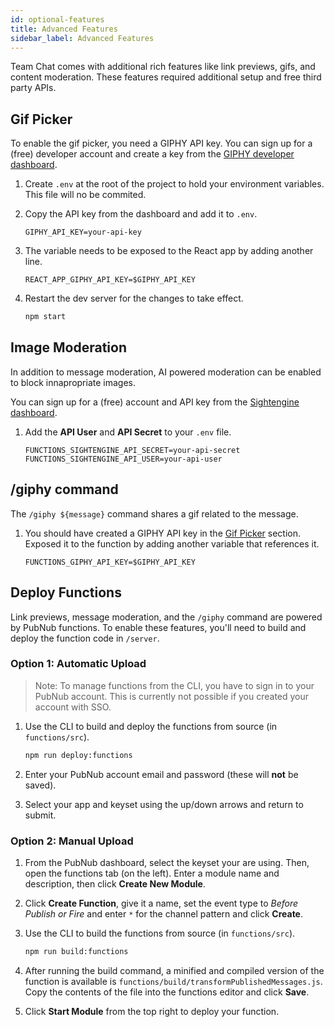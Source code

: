 ```yaml
---
id: optional-features
title: Advanced Features
sidebar_label: Advanced Features
---
```


Team Chat comes with additional rich features like link previews, gifs, and content moderation.
These features required additional setup and free third party APIs.

## Gif Picker

To enable the gif picker, you need a GIPHY API key.
You can sign up for a (free) developer account and create a key from the [GIPHY developer dashboard](https://developers.giphy.com/dashboard/).

1. Create `.env` at the root of the project to hold your environment variables. This file will no be commited.

1. Copy the API key from the dashboard and add it to `.env`.

    ```dotenv
    GIPHY_API_KEY=your-api-key
    ```

1. The variable needs to be exposed to the React app by adding another line.

    ```dotenv
    REACT_APP_GIPHY_API_KEY=$GIPHY_API_KEY
    ```


1. Restart the dev server for the changes to take effect.

    ```bash
    npm start
    ```


## Image Moderation

In addition to message moderation, AI powered moderation can be enabled to block innapropriate images.

You can sign up for a (free) account and API key from the [Sightengine dashboard](https://dashboard.sightengine.com/).

1. Add the **API User** and **API Secret** to your `.env` file.

    ```dotenv
    FUNCTIONS_SIGHTENGINE_API_SECRET=your-api-secret
    FUNCTIONS_SIGHTENGINE_API_USER=your-api-user
    ```

## /giphy command

The `/giphy ${message}` command shares a gif related to the message.

1. You should have created a GIPHY API key in the [Gif Picker](#gif-picker) section. Exposed it to the function by adding another variable that references it.

    ```dotenv
    FUNCTIONS_GIPHY_API_KEY=$GIPHY_API_KEY
    ```

## Deploy Functions

Link previews, message moderation, and the `/giphy` command are powered by PubNub functions. To enable these features, you'll need to build and deploy the function code in `/server`.

### Option 1: Automatic Upload

> Note: To manage functions from the CLI, you have to sign in to your PubNub account. This is currently not possible if you created your account with SSO.

1. Use the CLI to build and deploy the functions from source (in `functions/src`).

    ```bash
    npm run deploy:functions
    ```

1. Enter your PubNub account email and password (these will **not** be saved).

1. Select your app and keyset using the up/down arrows and return to submit.

### Option 2: Manual Upload

1. From the PubNub dashboard, select the keyset your are using. Then, open the functions tab (on the left). Enter a module name and description, then click **Create New Module**.

1. Click **Create Function**, give it a name, set the event type to *Before Publish or Fire* and enter `*` for the channel pattern and click **Create**.

1. Use the CLI to build the functions from source (in `functions/src`).

    ```bash
    npm run build:functions
    ```

1. After running the build command, a minified and compiled version of the function is available is `functions/build/transformPublishedMessages.js`. Copy the contents of the file into the functions editor and click **Save**.

1. Click **Start Module** from the top right to deploy your function.